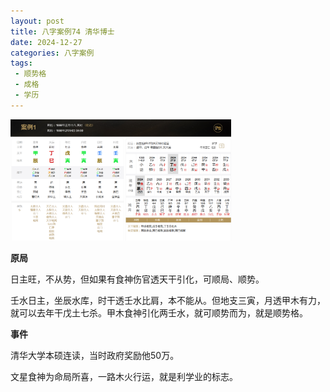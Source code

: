 ```yaml
---
layout: post
title: 八字案例74 清华博士
date: 2024-12-27
categories: 八字案例
tags:
 - 顺势格
 - 成格
 - 学历
---
```


<img src="/images/bazi-example/bazi-example-74.PNG" width="70%">

**原局**

日主旺，不从势，但如果有食神伤官透天干引化，可顺局、顺势。

壬水日主，坐辰水库，时干透壬水比肩，本不能从。但地支三寅，月透甲木有力，就可以去年干戊土七杀。甲木食神引化两壬水，就可顺势而为，就是顺势格。

**事件**

清华大学本硕连读，当时政府奖励他50万。

文星食神为命局所喜，一路木火行运，就是利学业的标志。
